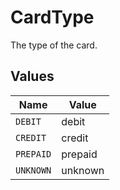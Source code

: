 # CardType

The type of the card.


## Values

| Name      | Value     |
| --------- | --------- |
| `DEBIT`   | debit     |
| `CREDIT`  | credit    |
| `PREPAID` | prepaid   |
| `UNKNOWN` | unknown   |